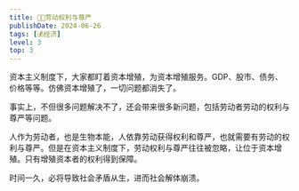 ```yaml
---
title: 👩‍🌾劳动权利与尊严
publishDate: 2024-06-26
tags: [💰经济]
level: 3
top: 3
---
```


资本主义制度下，大家都盯着资本增殖，为资本增殖服务。GDP、股市、债务、价格等等。仿佛资本增殖了，一切问题都消失了。

事实上，不但很多问题解决不了，还会带来很多新问题，包括劳动者劳动的权利与尊严等问题。

人作为劳动者，也是生物本能，人依靠劳动获得权利和尊严，也就需要有劳动的权利与尊严。但是在资本主义制度下，劳动权利与尊严往往被忽略，让位于资本增殖。只有增殖资本者的权利得到保障。

时间一久，必将导致社会矛盾从生，进而社会解体崩溃。
